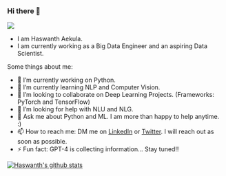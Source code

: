 ### Hi there 👋

![](https://komarev.com/ghpvc/?username=hassiahk&color=blue)

- I am Haswanth Aekula.
- I am currently working as a Big Data Engineer and an aspiring Data Scientist.

Some things about me:

- 🔭 I’m currently working on Python.
- 🌱 I’m currently learning NLP and Computer Vision.
- 👯 I’m looking to collaborate on Deep Learning Projects. (Frameworks: PyTorch and TensorFlow)
- 🤔 I’m looking for help with NLU and NLG.
- 💬 Ask me about Python and ML. I am more than happy to help anytime. :)
- 📫 How to reach me: DM me on [LinkedIn](https://www.linkedin.com/in/haswanth-kumar-aekula/) or [Twitter](https://twitter.com/Haswanth_hassi). I will reach out as soon as possible.
- ⚡ Fun fact: GPT-4 is collecting information... Stay tuned!!


[![Haswanth's github stats](https://github-readme-stats.vercel.app/api?username=hassiahk&hide=stars,contribs)](https://github.com/anuraghazra/github-readme-stats)
